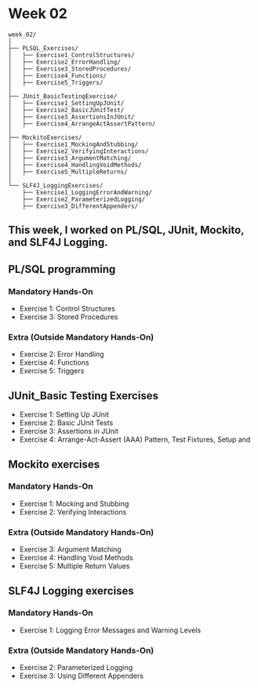 # Week 02 
```
week_02/
│
├── PLSQL_Exercises/
│   ├── Exercise1_ControlStructures/
│   ├── Exercise2_ErrorHandling/
│   ├── Exercise3_StoredProcedures/
│   ├── Exercise4_Functions/
│   ├── Exercise5_Triggers/
│
├── JUnit_BasicTestingExercise/
│   ├── Exercise1_SettingUpJUnit/
│   ├── Exercise2_BasicJUnitTest/
│   ├── Exercise3_AssertionsInJUnit/
│   ├── Exercise4_ArrangeActAssertPattern/
│
├── MockitoExercises/
│   ├── Exercise1_MockingAndStubbing/
│   ├── Exercise2_VerifyingInteractions/
│   ├── Exercise3_ArgumentMatching/
│   ├── Exercise4_HandlingVoidMethods/
│   ├── Exercise5_MultipleReturns/
│
└── SLF4J_LoggingExercises/
    ├── Exercise1_LoggingErrorAndWarning/
    ├── Exercise2_ParameterizedLogging/
    ├── Exercise3_DifferentAppenders/
```

## This week, I worked on PL/SQL, JUnit, Mockito, and SLF4J Logging.

## PL/SQL programming
### Mandatory Hands-On
- Exercise 1: Control Structures
- Exercise 3: Stored Procedures
### Extra (Outside Mandatory Hands-On)
- Exercise 2: Error Handling
- Exercise 4: Functions
- Exercise 5: Triggers

## JUnit_Basic Testing Exercises
- Exercise 1: Setting Up JUnit
- Exercise 2: Basic JUnit Tests
- Exercise 3: Assertions in JUnit
- Exercise 4: Arrange-Act-Assert (AAA) Pattern, Test Fixtures, Setup and

## Mockito exercises
### Mandatory Hands-On
- Exercise 1: Mocking and Stubbing
- Exercise 2: Verifying Interactions
### Extra (Outside Mandatory Hands-On)
- Exercise 3: Argument Matching
- Exercise 4: Handling Void Methods
- Exercise 5: Multiple Return Values

## SLF4J Logging exercises
### Mandatory Hands-On
- Exercise 1: Logging Error Messages and Warning Levels
### Extra (Outside Mandatory Hands-On)
- Exercise 2: Parameterized Logging
- Exercise 3: Using Different Appenders